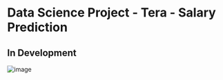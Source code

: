 # Data Science Project - Tera - Salary Prediction

## In Development

![image](https://user-images.githubusercontent.com/67985167/192923160-d4c9ab0c-60b4-474b-9671-d223b280c94b.png)

